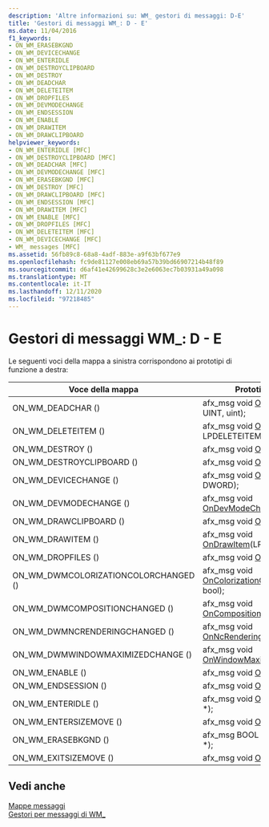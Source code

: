 ```yaml
---
description: 'Altre informazioni su: WM_ gestori di messaggi: D-E'
title: 'Gestori di messaggi WM_: D - E'
ms.date: 11/04/2016
f1_keywords:
- ON_WM_ERASEBKGND
- ON_WM_DEVICECHANGE
- ON_WM_ENTERIDLE
- ON_WM_DESTROYCLIPBOARD
- ON_WM_DESTROY
- ON_WM_DEADCHAR
- ON_WM_DELETEITEM
- ON_WM_DROPFILES
- ON_WM_DEVMODECHANGE
- ON_WM_ENDSESSION
- ON_WM_ENABLE
- ON_WM_DRAWITEM
- ON_WM_DRAWCLIPBOARD
helpviewer_keywords:
- ON_WM_ENTERIDLE [MFC]
- ON_WM_DESTROYCLIPBOARD [MFC]
- ON_WM_DEADCHAR [MFC]
- ON_WM_DEVMODECHANGE [MFC]
- ON_WM_ERASEBKGND [MFC]
- ON_WM_DESTROY [MFC]
- ON_WM_DRAWCLIPBOARD [MFC]
- ON_WM_ENDSESSION [MFC]
- ON_WM_DRAWITEM [MFC]
- ON_WM_ENABLE [MFC]
- ON_WM_DROPFILES [MFC]
- ON_WM_DELETEITEM [MFC]
- ON_WM_DEVICECHANGE [MFC]
- WM_ messages [MFC]
ms.assetid: 56fb89c8-68a8-4adf-883e-a9f63bf677e9
ms.openlocfilehash: fc9de81127e008eb69a57b39bd66907214b48f89
ms.sourcegitcommit: d6af41e42699628c3e2e6063ec7b03931a49a098
ms.translationtype: MT
ms.contentlocale: it-IT
ms.lasthandoff: 12/11/2020
ms.locfileid: "97218485"
---
```

# <a name="wm_-message-handlers-d---e"></a>Gestori di messaggi WM_: D - E

Le seguenti voci della mappa a sinistra corrispondono ai prototipi di funzione a destra:

|Voce della mappa|Prototipo di funzione|
|---------------|------------------------|
|ON_WM_DEADCHAR ()|afx_msg void [OnDeadChar](../../mfc/reference/cwnd-class.md#ondeadchar)(UINT, UINT, uint);|
|ON_WM_DELETEITEM ()|afx_msg void [OnDeleteItem](../../mfc/reference/cwnd-class.md#ondeleteitem)(int, LPDELETEITEMSTRUCT);|
|ON_WM_DESTROY ()|afx_msg void [OnDestroy](../../mfc/reference/cwnd-class.md#ondestroy)();|
|ON_WM_DESTROYCLIPBOARD ()|afx_msg void [OnDestroyClipboard](../../mfc/reference/cwnd-class.md#ondestroyclipboard)();|
|ON_WM_DEVICECHANGE ()|afx_msg void [OnDeviceChange](../../mfc/reference/cwnd-class.md#ondevicechange)(uint, DWORD);|
|ON_WM_DEVMODECHANGE ()|afx_msg void [OnDevModeChange](../../mfc/reference/cwnd-class.md#ondevmodechange)(LPSTR);|
|ON_WM_DRAWCLIPBOARD ()|afx_msg void [OnDrawClipboard](../../mfc/reference/cwnd-class.md#ondrawclipboard)();|
|ON_WM_DRAWITEM ()|afx_msg void [OnDrawItem](../../mfc/reference/cwnd-class.md#ondrawitem)(LPDRAWITEMSTRUCT);|
|ON_WM_DROPFILES ()|afx_msg void [OnDropFiles](../../mfc/reference/cwnd-class.md#ondropfiles)(HDROP);|
|ON_WM_DWMCOLORIZATIONCOLORCHANGED ()|afx_msg void [OnColorizationColorChanged](../../mfc/reference/cwnd-class.md#oncolorizationcolorchanged)(DWORD, bool);|
|ON_WM_DWMCOMPOSITIONCHANGED ()|afx_msg void [OnCompositionChanged](../../mfc/reference/cwnd-class.md#oncompositionchanged)();|
|ON_WM_DWMNCRENDERINGCHANGED ()|afx_msg void [OnNcRenderingChanged](../../mfc/reference/cwnd-class.md#onncrenderingchanged)(bool);|
|ON_WM_DWMWINDOWMAXIMIZEDCHANGE ()|afx_msg void [OnWindowMaximizedChanged](../../mfc/reference/cwnd-class.md#onwindowmaximizedchanged)(bool);|
|ON_WM_ENABLE ()|afx_msg void [OnEnable](../../mfc/reference/cwnd-class.md#onenable)(bool);|
|ON_WM_ENDSESSION ()|afx_msg void [OnEndSession](../../mfc/reference/cwnd-class.md#onendsession)(bool);|
|ON_WM_ENTERIDLE ()|afx_msg void [OnEnterIdle](../../mfc/reference/cwnd-class.md#onenteridle)(uint, CWnd *);|
|ON_WM_ENTERSIZEMOVE ()|afx_msg void [OnEnterSizeMove](../../mfc/reference/cwnd-class.md#onentersizemove)();|
|ON_WM_ERASEBKGND ()|afx_msg BOOL [OnEraseBkgnd](../../mfc/reference/cwnd-class.md#onerasebkgnd)(CDC *);|
|ON_WM_EXITSIZEMOVE ()|afx_msg void [OnExitSizeMove](../../mfc/reference/cwnd-class.md#onexitsizemove)();|

## <a name="see-also"></a>Vedi anche

[Mappe messaggi](../../mfc/reference/message-maps-mfc.md)<br/>
[Gestori per messaggi di WM_](../../mfc/reference/handlers-for-wm-messages.md)
